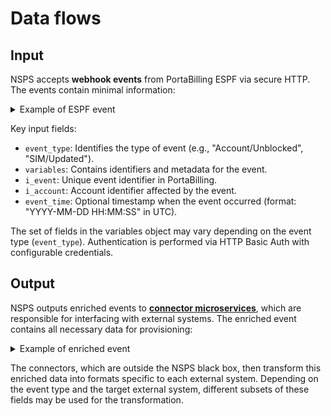 # Data flows

## Input

NSPS accepts **webhook events** from PortaBilling ESPF via secure HTTP. The events contain minimal information:

<details>
  <summary>Example of ESPF event</summary>

```json title="Example of ESPF event" linenums="1"
{
    "event_type": "SIM/Updated",
    "variables": {
        "i_env": 3,
        "i_event": 999999,
        "i_account": 277147,
        "event_time": "2025-05-01 12:00:00"
    }
}
```

</details>

Key input fields:

- `event_type`: Identifies the type of event (e.g., "Account/Unblocked", "SIM/Updated").
- `variables`: Contains identifiers and metadata for the event.
- `i_event`: Unique event identifier in PortaBilling.
- `i_account`: Account identifier affected by the event.
- `event_time`: Optional timestamp when the event occurred (format: "YYYY-MM-DD HH:MM:SS" in UTC).

The set of fields in the variables object may vary depending on the event type (`event_type`). Authentication is performed via HTTP Basic Auth with configurable credentials.

## Output

NSPS outputs enriched events to [**connector microservices**][connector], which are responsible for interfacing with external systems. The enriched event contains all necessary data for provisioning:

<details>
  <summary>Example of enriched event</summary>

```json title="Example of enriched event" linenums="1"
{
    "event_id":"3e84c79f-ab6f-4546-8e27-0b6ab866f1fb",
    "data":{
        "event_type":"SIM/Updated",
        "variables":{
            "i_env":1,
            "i_event":999999,
            "i_account":1,
            "curr_status":"used",
            "prev_status":"active"
        }
    },
    "pb_data":{
        "account_info":{
            "bill_status":"open",
            "billing_model":"credit_account",
            "blocked":false,
            "i_account":1,
            "i_customer":6392,
            "i_product":3774,
            "id":"79123456789@msisdn",
            "phone1":"",
            "product_name":"wtl Pay as you go",
            "time_zone_name":"Europe/Prague",
            "assigned_addons":[
                {
                    "addon_effective_from":"2025-05-16T12:59:46",
                    "addon_priority":10,
                    "description":"",
                    "i_product":3775,
                    "i_vd_plan":1591,
                    "name":"wtl Youtube UHD"
                }
            ],
            "service_features":[
                {
                    "name":"netaccess_policy",
                    "effective_flag_value":"Y",
                    "attributes":[
                        {
                            "name":"access_policy",
                            "effective_value":"179"
                        }
                    ]
                }
            ]
        },
        "sim_info":{
            "i_sim_card":3793,
            "imsi":"001010000020349",
            "msisdn":"79123456789",
            "status":"active"
        },
        "access_policy_info":{
            "i_access_policy":179,
            "name":"WTL integration test",
            "attributes":[
                {
                    "group_name":"lte.wtl",
                    "name":"cs_profile",
                    "value":"cs-pp-20250319"
                },
                {
                    "group_name":"lte.wtl",
                    "name":"eps_profile",
                    "value":"eps-pp-20250319"
                }
            ]
        },
        "product_info":{
            "name":"DEV WTL Pay as you go",
            "description":"",
            "addon_priority":0,
            "i_product":658
        },
        "full_vd_counter_info":[
            {
                "service_name":"Internet Access KB",
                "vdp_name":"DEV WTL Free 10MB (1 day)",
                "i_vd_plan":204,
                "i_dest_group":2650,
                "addon_priority":10,
                "i_vd_dg":283,
                "remaining":"10",
                "i_service":106,
                "dg_name":"RG100",
                "discount_info":"0..10 - 100%",
                "unit":"megabyte",
                "allocated_amount":10
            }
        ]
    },
    "handler_id":"wtl-hlr-hss-nsps",
    "created_at":"2025-03-12T16:47:30.443939+00:00",
    "updated_at":"2025-03-12T16:47:36.585885+00:00",
    "status":"received"
}

```

</details>

The connectors, which are outside the NSPS black box, then transform this enriched data into formats specific to each external system. Depending on the event type and the target external system, different subsets of these fields may be used for the transformation.

<!-- References -->
[connector]: ../connector-overview.md